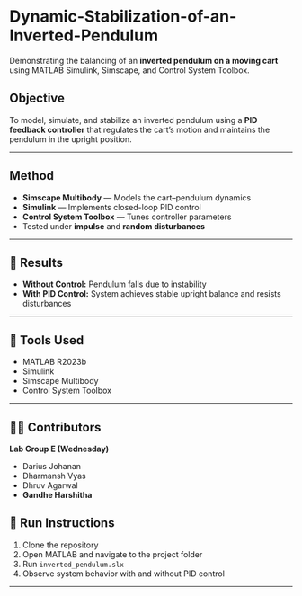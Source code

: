 # Dynamic-Stabilization-of-an-Inverted-Pendulum
Demonstrating the balancing of an **inverted pendulum on a moving cart** using MATLAB Simulink, Simscape, and Control System Toolbox.


## Objective

To model, simulate, and stabilize an inverted pendulum using a **PID feedback controller** that regulates the cart’s motion and maintains the pendulum in the upright position.

---

## Method

* **Simscape Multibody** — Models the cart–pendulum dynamics
* **Simulink** — Implements closed-loop PID control
* **Control System Toolbox** — Tunes controller parameters
* Tested under **impulse** and **random disturbances**

---

## 🧮 Results

* **Without Control:** Pendulum falls due to instability
* **With PID Control:** System achieves stable upright balance and resists disturbances

---

## 🧰 Tools Used

* MATLAB R2023b
* Simulink
* Simscape Multibody
* Control System Toolbox

---

## 👩‍🔬 Contributors

**Lab Group E (Wednesday)**

* Darius Johanan
* Dharmansh Vyas
* Dhruv Agarwal
* **Gandhe Harshitha**

## 🏁 Run Instructions

1. Clone the repository
2. Open MATLAB and navigate to the project folder
3. Run `inverted_pendulum.slx`
4. Observe system behavior with and without PID control

---

